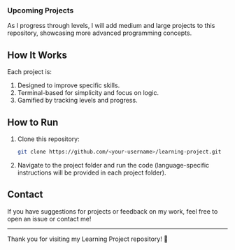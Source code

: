 
### Upcoming Projects
As I progress through levels, I will add medium and large projects to this repository, showcasing more advanced programming concepts.

## How It Works
Each project is:
1. Designed to improve specific skills.
2. Terminal-based for simplicity and focus on logic.
3. Gamified by tracking levels and progress.

## How to Run
1. Clone this repository:
   ```bash
   git clone https://github.com/<your-username>/learning-project.git
   ```
2. Navigate to the project folder and run the code (language-specific instructions will be provided in each project folder).

## Contact
If you have suggestions for projects or feedback on my work, feel free to open an issue or contact me!

---

Thank you for visiting my Learning Project repository! 🚀

